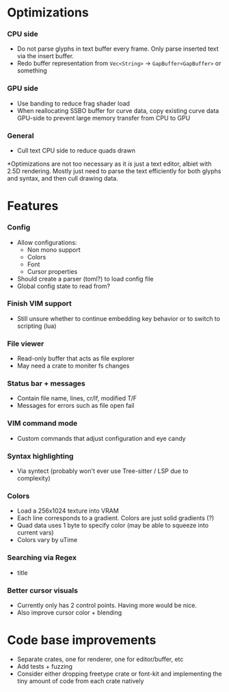 # Optimizations

### CPU side
- Do not parse glyphs in text buffer every frame. Only parse inserted text via the insert buffer.
- Redo buffer representation from `Vec<String>` -> `GapBuffer<GapBuffer>` or something

### GPU side
- Use banding to reduce frag shader load
- When reallocating SSBO buffer for curve data, copy existing curve data GPU-side to prevent large memory transfer from CPU to GPU

### General
- Cull text CPU side to reduce quads drawn

*Optimizations are not too necessary as it *is* just a text editor, albiet with 2.5D rendering. Mostly just need to parse the text efficiently for both glyphs and syntax, and then cull drawing data.

# Features

### Config
- Allow configurations:
    - Non mono support
    - Colors
    - Font
    - Cursor properties
- Should create a parser (toml?) to load config file
- Global config state to read from?

### Finish VIM support
- Still unsure whether to continue embedding key behavior or to switch to scripting (lua)

### File viewer
- Read-only buffer that acts as file explorer
- May need a crate to moniter fs changes

### Status bar + messages
- Contain file name, lines, cr/lf, modified T/F 
- Messages for errors such as file open fail

### VIM command mode 
- Custom commands that adjust configuration and eye candy

### Syntax highlighting
- Via syntect (probably won't ever use Tree-sitter / LSP due to complexity)

### Colors 
- Load a 256x1024 texture into VRAM
- Each line corresponds to a gradient. Colors are just solid gradients (?)
- Quad data uses 1 byte to specify color (may be able to squeeze into current vars)
- Colors vary by uTime

### Searching via Regex
- title

### Better cursor visuals
- Currently only has 2 control points. Having more would be nice.
- Also improve cursor color + blending

# Code base improvements
- Separate crates, one for renderer, one for editor/buffer, etc
- Add tests + fuzzing
- Consider either dropping freetype crate or font-kit and implementing the tiny amount of code from each crate natively
